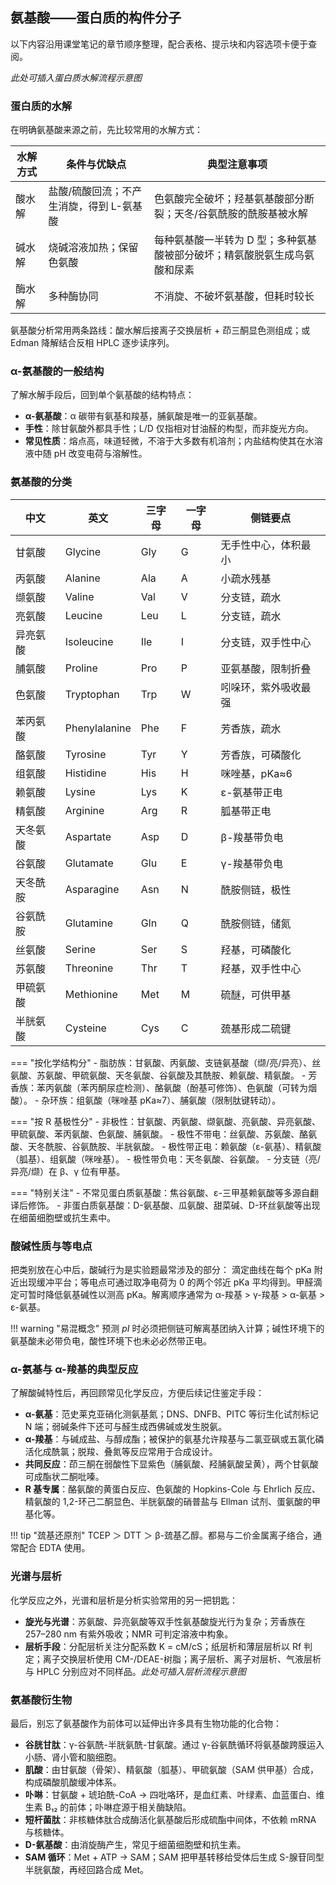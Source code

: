 ## 氨基酸——蛋白质的构件分子

以下内容沿用课堂笔记的章节顺序整理，配合表格、提示块和内容选项卡便于查阅。

*此处可插入蛋白质水解流程示意图*

### 蛋白质的水解

在明确氨基酸来源之前，先比较常用的水解方式：

| 水解方式 | 条件与优缺点 | 典型注意事项 |
| --- | --- | --- |
| 酸水解 | 盐酸/硫酸回流；不产生消旋，得到 L-氨基酸 | 色氨酸完全破坏；羟基氨基酸部分断裂；天冬/谷氨酰胺的酰胺基被水解 |
| 碱水解 | 烧碱溶液加热；保留色氨酸 | 每种氨基酸一半转为 D 型；多种氨基酸被部分破坏；精氨酸脱氨生成鸟氨酸和尿素 |
| 酶水解 | 多种酶协同 | 不消旋、不破坏氨基酸，但耗时较长 |

氨基酸分析常用两条路线：酸水解后接离子交换层析 + 茚三酮显色测组成；或 Edman 降解结合反相 HPLC 逐步读序列。

### α-氨基酸的一般结构

了解水解手段后，回到单个氨基酸的结构特点：

- **α-氨基酸**：α 碳带有氨基和羧基，脯氨酸是唯一的亚氨基酸。
- **手性**：除甘氨酸外都具手性；L/D 仅指相对甘油醛的构型，而非旋光方向。
- **常见性质**：熔点高，味道轻微，不溶于大多数有机溶剂；内盐结构使其在水溶液中随 pH 改变电荷与溶解性。

### 氨基酸的分类

| 中文 | 英文 | 三字母 | 一字母 | 侧链要点 |
| --- | --- | --- | --- | --- |
| 甘氨酸 | Glycine | Gly | G | 无手性中心，体积最小 |
| 丙氨酸 | Alanine | Ala | A | 小疏水残基 |
| 缬氨酸 | Valine | Val | V | 分支链，疏水 |
| 亮氨酸 | Leucine | Leu | L | 分支链，疏水 |
| 异亮氨酸 | Isoleucine | Ile | I | 分支链，双手性中心 |
| 脯氨酸 | Proline | Pro | P | 亚氨基酸，限制折叠 |
| 色氨酸 | Tryptophan | Trp | W | 吲哚环，紫外吸收最强 |
| 苯丙氨酸 | Phenylalanine | Phe | F | 芳香族，疏水 |
| 酪氨酸 | Tyrosine | Tyr | Y | 芳香族，可磷酸化 |
| 组氨酸 | Histidine | His | H | 咪唑基，pKa≈6 |
| 赖氨酸 | Lysine | Lys | K | ε-氨基带正电 |
| 精氨酸 | Arginine | Arg | R | 胍基带正电 |
| 天冬氨酸 | Aspartate | Asp | D | β-羧基带负电 |
| 谷氨酸 | Glutamate | Glu | E | γ-羧基带负电 |
| 天冬酰胺 | Asparagine | Asn | N | 酰胺侧链，极性 |
| 谷氨酰胺 | Glutamine | Gln | Q | 酰胺侧链，储氮 |
| 丝氨酸 | Serine | Ser | S | 羟基，可磷酸化 |
| 苏氨酸 | Threonine | Thr | T | 羟基，双手性中心 |
| 甲硫氨酸 | Methionine | Met | M | 硫醚，可供甲基 |
| 半胱氨酸 | Cysteine | Cys | C | 巯基形成二硫键 |


=== "按化学结构分"
    - 脂肪族：甘氨酸、丙氨酸、支链氨基酸（缬/亮/异亮）、丝氨酸、苏氨酸、甲硫氨酸、天冬氨酸、谷氨酸及其酰胺、赖氨酸、精氨酸。
    - 芳香族：苯丙氨酸（苯丙酮尿症检测）、酪氨酸（酚基可修饰）、色氨酸（可转为烟酸）。
    - 杂环族：组氨酸（咪唑基 pKa≈7）、脯氨酸（限制肽键转动）。

=== "按 R 基极性分"
    - 非极性：甘氨酸、丙氨酸、缬氨酸、亮氨酸、异亮氨酸、甲硫氨酸、苯丙氨酸、色氨酸、脯氨酸。
    - 极性不带电：丝氨酸、苏氨酸、酪氨酸、天冬酰胺、谷氨酰胺、半胱氨酸。
    - 极性带正电：赖氨酸（ε-氨基）、精氨酸（胍基）、组氨酸（咪唑基）。
    - 极性带负电：天冬氨酸、谷氨酸。
    - 分支链（亮/异亮/缬）在 β、γ 位有甲基。

=== "特别关注"
    - 不常见蛋白质氨基酸：焦谷氨酸、ε-三甲基赖氨酸等多源自翻译后修饰。
    - 非蛋白质氨基酸：D-氨基酸、瓜氨酸、甜菜碱、D-环丝氨酸等出现在细菌细胞壁或抗生素中。

### 酸碱性质与等电点
把类别放在心中后，酸碱行为是实验题最常涉及的部分：
滴定曲线在每个 pKa 附近出现缓冲平台；等电点可通过取净电荷为 0 的两个邻近 pKa 平均得到。甲醛滴定可暂时降低氨基碱性以测高 pKa。解离顺序通常为 α-羧基 > γ-羧基 > α-氨基 > ε-氨基。

!!! warning "易混概念"
    预测 *pI* 时必须把侧链可解离基团纳入计算；碱性环境下的氨基酸未必带负电，酸性环境下也未必必然带正电。

### α-氨基与 α-羧基的典型反应
了解酸碱特性后，再回顾常见化学反应，方便后续记住鉴定手段：

- **α-氨基**：范史莱克亚硝化测氨基氮；DNS、DNFB、PITC 等衍生化试剂标记 N 端；弱碱条件下还可与醛生成西佛碱或发生脱氨。
- **α-羧基**：与碱成盐、与醇成酯；被保护的氨基允许羧基与二氯亚砜或五氯化磷活化成酰氯；脱羧、叠氮等反应常用于合成设计。
- **共同反应**：茚三酮在弱酸性下显紫色（脯氨酸、羟脯氨酸呈黄），两个甘氨酸可成酯状二酮吡嗪。
- **R 基专属**：酪氨酸的黄蛋白反应、色氨酸的 Hopkins-Cole 与 Ehrlich 反应、精氨酸的 1,2-环己二酮显色、半胱氨酸的硝普盐与 Ellman 试剂、蛋氨酸的甲基化等。

!!! tip "巯基还原剂"
    TCEP ＞ DTT ＞ β-巯基乙醇。都易与二价金属离子络合，通常配合 EDTA 使用。

### 光谱与层析
化学反应之外，光谱和层析是分析实验常用的另一把钥匙：

- **旋光与光谱**：苏氨酸、异亮氨酸等双手性氨基酸旋光行为复杂；芳香族在 257–280 nm 有紫外吸收；NMR 可判定溶液中构象。
- **层析手段**：分配层析关注分配系数 K = cM/cS；纸层析和薄层层析以 Rf 判定；离子交换层析使用 CM-/DEAE-树脂；离子层析、离子对层析、气液层析与 HPLC 分别应对不同样品。*此处可插入层析流程示意图*

### 氨基酸衍生物
最后，别忘了氨基酸作为前体可以延伸出许多具有生物功能的化合物：

- **谷胱甘肽**：γ-谷氨酰-半胱氨酰-甘氨酸。通过 γ-谷氨酰循环将氨基酸跨膜运入小肠、肾小管和脑细胞。
- **肌酸**：由甘氨酸（骨架）、精氨酸（胍基）、甲硫氨酸（SAM 供甲基）合成，构成磷酸肌酸缓冲体系。
- **卟啉**：甘氨酸 + 琥珀酰-CoA → 四吡咯环，是血红素、叶绿素、血蓝蛋白、维生素 B₁₂ 的前体；卟啉症源于相关酶缺陷。
- **短杆菌肽**：非核糖体肽合成酶活化氨基酸后形成硫酯中间体，不依赖 mRNA 与核糖体。
- **D-氨基酸**：由消旋酶产生，常见于细菌细胞壁和抗生素。
- **SAM 循环**：Met + ATP → SAM；SAM 把甲基转移给受体后生成 S-腺苷同型半胱氨酸，再经回路合成 Met。
